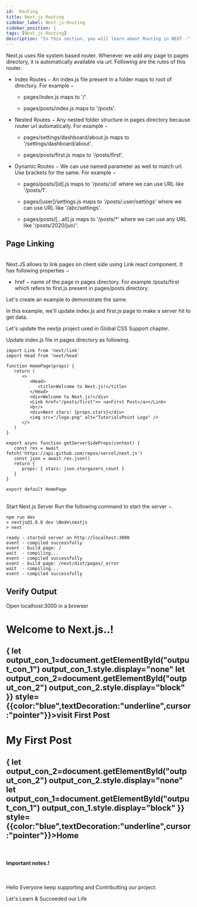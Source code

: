 ```yaml
---
id:  Routing
title: Next.js Routing
sidebar_label: Next.js-Routing
sidebar_position: 1
tags: [Next.js Routing]
description: "In this section, you will learn about Routing in NEXT ."
---
```




Next.js uses file system based router. Whenever we add any page to pages directory, it is automatically available via url. Following are the rules of this router.

- Index Routes − An index.js file present in a folder maps to root of directory. For example −

  - pages/index.js maps to '/'.

  - pages/posts/index.js maps to '/posts'.

- Nested Routes − Any nested folder structure in pages directory because router url automatically. For example −

   - pages/settings/dashboard/about.js maps to '/settings/dashboard/about'.

   - pages/posts/first.js maps to '/posts/first'.

- Dynamic Routes − We can use named parameter as well to match url. Use brackets for the same. For example −

   - pages/posts/[id].js maps to '/posts/:id' where we can use URL like '/posts/1'.

   - pages/[user]/settings.js maps to '/posts/:user/settings' where we can use URL like '/abc/settings'.

   - pages/posts/[...all].js maps to '/posts/*' where we can use any URL like '/posts/2020/jun/'.

## Page Linking
<br/>
Next.JS allows to link pages on client side using Link react component. It has following properties −


- href − name of the page in pages directory. For example /posts/first which refers to first.js present in pages/posts directory.

Let's create an example to demonstrate the same.

In this example, we'll update index.js and first.js page to make a server hit to get data.

Let's update the nextjs project used in Global CSS Support chapter.

Update index.js file in pages directory as following.
```
import Link from 'next/link'
import Head from 'next/head'

function HomePage(props) {
   return (
      <>
         <Head>
            <title>Welcome to Next.js!</title>
         </Head>
         <div>Welcome to Next.js!</div>
         <Link href="/posts/first">> <a>First Post</a></Link>
         <br/>
         <div>Next stars: {props.stars}</div>
         <img src="/logo.png" alt="TutorialsPoint Logo" />
      </>	    
   )
}

export async function getServerSideProps(context) {
   const res = await fetch('https://api.github.com/repos/vercel/next.js')
   const json = await res.json()
   return {
      props: { stars: json.stargazers_count }
   }
}

export default HomePage
```

<br/>
Start Next.js Server
Run the following command to start the server −.
<br/>

```
npm run dev
> nextjs@1.0.0 dev \Node\nextjs
> next

ready - started server on http://localhost:3000
event - compiled successfully
event - build page: /
wait  - compiling...
event - compiled successfully
event - build page: /next/dist/pages/_error
wait  - compiling...
event - compiled successfully
```
## Verify Output

Open localhost:3000 in a browser 

<BrowserWindow>
       <div id="output_con_1">
            <h1>Welcome to Next.js..!</h1>
            <h2 onClick={()=>{
               let output_con_1=document.getElementById("output_con_1")
               output_con_1.style.display="none"
               let output_con_2=document.getElementById("output_con_2")
               output_con_2.style.display="block"
            }} style={{color:"blue",textDecoration:"underline",cursor:"pointer"}}>visit First Post</h2>
       </div>
       <div style={{display:"none"}} id="output_con_2">
            <h1>My First Post</h1>
            <h2 onClick={()=>{
               let output_con_2=document.getElementById("output_con_2")
               output_con_2.style.display="none"
               let output_con_1=document.getElementById("output_con_1")
               output_con_1.style.display="block"
            }} style={{color:"blue",textDecoration:"underline",cursor:"pointer"}}>Home</h2>
            <br />
            <h4>Important notes.!</h4>
            <br />
            <p>Hello Everyone keep supporting and Contributting our project.</p>
            <p>Let's Learn & Succeeded our Life</p>
       </div>
</BrowserWindow>